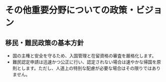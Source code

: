 # その他重要分野についての政策・ビジョン

## 移民・難民政策の基本方針

*   国の主権と安全を守るため、入国管理と在留資格の審査を厳格化します。
*   難民認定申請は迅速かつ公正に行い、認定されない場合は速やかな帰国を原則とします。ただし、人道上の特別な配慮が必要な場合はその限りではありません。